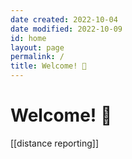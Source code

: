 ```yaml
---
date created: 2022-10-04
date modified: 2022-10-09
id: home
layout: page
permalink: /
title: Welcome! 🌱
---
```


# Welcome! 🌱

[[distance reporting]]
